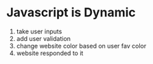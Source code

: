 
# Javascript is Dynamic 
  1. take user inputs
  2. add user validation
  3. change website color based on user fav color
  4. website responded to it
